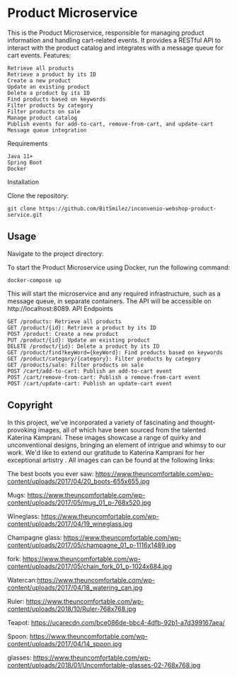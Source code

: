 # Product Microservice

This is the Product Microservice, responsible for managing product information and handling cart-related events. It provides a RESTful API to interact with the product catalog and integrates with a message queue for cart events.
Features:

    Retrieve all products
    Retrieve a product by its ID
    Create a new product
    Update an existing product
    Delete a product by its ID
    Find products based on keywords
    Filter products by category
    Filter products on sale
    Manage product catalog
    Publish events for add-to-cart, remove-from-cart, and update-cart
    Message queue integration

Requirements

    Java 11+
    Spring Boot
    Docker

Installation

Clone the repository:



    git clone https://github.com/BitSmilez/inconvenio-webshop-product-service.git




## Usage
Navigate to the project directory:

To start the Product Microservice using Docker, run the following command:


    docker-compose up

This will start the microservice and any required infrastructure, such as a message queue, in separate containers. The API will be accessible on http://localhost:8089.
API Endpoints

    GET /products: Retrieve all products
    GET /product/{id}: Retrieve a product by its ID
    POST /product: Create a new product
    PUT /product/{id}: Update an existing product
    DELETE /product/{id}: Delete a product by its ID
    GET /product/find?keyWord={keyWord}: Find products based on keywords
    GET /product/category/{category}: Filter products by category
    GET /products/sale: Filter products on sale
    POST /cart/add-to-cart: Publish an add-to-cart event
    POST /cart/remove-from-cart: Publish a remove-from-cart event
    POST /cart/update-cart: Publish an update-cart event

## Copyright
In this project, we've incorporated a variety of fascinating and thought-provoking images, all of which have been sourced from the talented Katerina Kamprani. These images showcase a range of quirky and unconventional designs, bringing an element of intrigue and whimsy to our work. We'd like to extend our gratitude to Katerina Kamprani for her exceptional artistry . All images can can be found at the following links:

The best boots you ever saw: https://www.theuncomfortable.com/wp-content/uploads/2017/04/20_boots-655x655.jpg 

Mugs: https://www.theuncomfortable.com/wp-content/uploads/2017/05/mug_01_p-768x520.jpg

Wineglass: https://www.theuncomfortable.com/wp-content/uploads/2017/04/19_wineglass.jpg

Champagne glass: https://www.theuncomfortable.com/wp-content/uploads/2017/05/champagne_01_p-1116x1489.jpg

fork: https://www.theuncomfortable.com/wp-content/uploads/2017/05/chain_fork_01_p-1024x684.jpg

Watercan:https://www.theuncomfortable.com/wp-content/uploads/2017/04/18_watering_can.jpg

Ruler: https://www.theuncomfortable.com/wp-content/uploads/2018/10/Ruler-768x768.jpg 

Teapot: https://ucarecdn.com/bce086de-bbc4-4dfb-92b1-a7d399167aea/

Spoon: https://www.theuncomfortable.com/wp-content/uploads/2017/04/14_spoon.jpg

glasses: https://www.theuncomfortable.com/wp-content/uploads/2018/01/Uncomfortable-glasses-02-768x768.jpg





